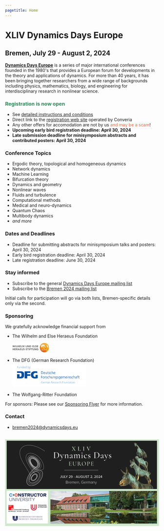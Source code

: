 ```yaml
---
pagetitle: Home
---
```


XLIV Dynamics Days Europe
=========================

Bremen, July 29 - August 2, 2024
--------------------------------


[**Dynamics Days Europe**](https://dynamicsdays.eu/) is a series of major international conferences founded in the 1980's that provides a European forum for developments in the theory and applications of dynamics. For more than 40 years, it has been bringing together researchers from a wide range of backgrounds including physics, mathematics, biology, and engineering for interdisciplinary research in nonlinear science.

### <span style="color:SeaGreen;"> Registration is now open</span>

* See [detailed instructions and conditions](Registration)
* Direct link to the [registration web site](https://express.converia.de/frontend/index.php?folder_id=8423) operated by Converia
* Any other offers for accomodation are not by us <span style="color:Tomato;">and may be a scam</span>!
* **Upcoming early bird registration deadline: April 30, 2024**
* **Late submission deadline for minisymposium abstracts and contributed posters: April 30, 2024**

### Conference Topics

*    Ergodic theory, topological and homogeneous dynamics
*    Network dynamics
*    Machine Learning
*    Bifurcation theory
*    Dynamics and geometry
*    Nonlinear waves
*    Fluids and turbulence
*    Computational methods
*    Medical and neuro-dynamics
*    Quantum Chaos
*    Multibody dynamics
*    _and more_

### Dates and Deadlines

* Deadline for submitting abstracts for minisymposium talks and
  posters: April 30, 2024
* Early bird registration deadline: April 30, 2024
* Late registration deadline: June 30, 2024

### Stay informed

*    Subscribe to the general [Dynamics Days Europe mailing list](https://onsager.ugr.es/mailman3/mailman3/lists/dynamics_days.onsager.ugr.es/)
*    Subscribe to the [Bremen 2024 mailing list](https://mailman.zfn.uni-bremen.de/cgi-bin/mailman/listinfo/ddays2024bremen)

Initial calls for participation will go via both lists, Bremen-specific details only via the second.

### Sponsoring

We gratefully acknowledge financial support from

* The Wilhelm and Else Heraeus Foundation
  
  <img style="width: 25%;float: center;" src="Heraeus.svg" alt="" title="Wilhelm and Else Heraeus Foundation" />

* The DFG (German Research Foundation)
  <img style="width: 50%;float: center;" src="DFG.gif" alt="" title="DFG" />

* The Wolfgang-Ritter Foundation

For sponsors: Please see our [Sponsoring Flyer](flyer_dynamics_days_2024_sponsoring.pdf) for more information.

### Contact

*    [bremen2024@dynamicsdays.eu](mailto:bremen2024@dynamicsdays.eu)

<br>

<img style="width: 100%;float: center;" src="Bremen2024_small.jpg" alt="" title="Dynamics Days Europe, Bremen 2024" />
